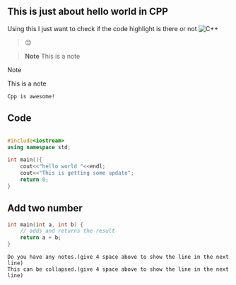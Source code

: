 ## This is just about hello world in CPP
Using this I just want to check if the code highlight is there or not
![C++](https://img.shields.io/badge/c++-%2300599C.svg?style=for-the-badge&logo=c%2B%2B&logoColor=white)

> :blush:

> **Note**
> This is a note

> [!NOTE]
> This is a note


```admonish info
Cpp is awesome!
```

## Code

```cpp

#include<iostream>
using namespace std;

int main(){
    cout<<"hello world "<<endl;
    cout<<"This is getting some update";
    return 0;
}
```

## Add two number

```cpp
int main(int a, int b) {
    // adds and returns the result
    return a + b;
}
```

```admonish  note collapsible=true
Do you have any notes.(give 4 space above to show the line in the next line)        
This can be collapsed.(give 4 space above to show the line in the next line)
```